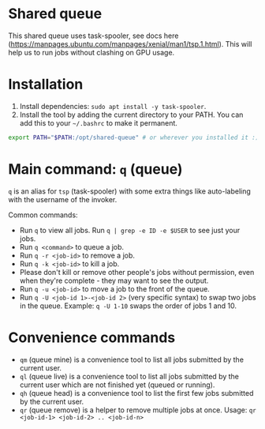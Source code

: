 # Shared queue

This shared queue uses task-spooler, see docs here (https://manpages.ubuntu.com/manpages/xenial/man1/tsp.1.html).
This will help us to run jobs without clashing on GPU usage.

# Installation
1. Install dependencies: `sudo apt install -y task-spooler`.
2. Install the tool by adding the current directory to your PATH. You can add this to your `~/.bashrc` to make it permanent.

```bash
export PATH="$PATH:/opt/shared-queue" # or wherever you installed it :)
````

# Main command: `q` (queue)
`q` is an alias for `tsp` (task-spooler) with some extra things like auto-labeling with the username of the invoker.

Common commands:

- Run `q` to view all jobs. Run `q | grep -e ID -e $USER` to see just your jobs.
- Run `q <command>` to queue a job.
- Run `q -r <job-id>` to remove a job.
- Run `q -k <job-id>` to kill a job.
- Please don't kill or remove other people's jobs without permission, even when they're complete - they may want to see the output.
- Run `q -u <job-id>` to move a job to the front of the queue.
- Run `q -U <job-id 1>-<job-id 2>` (very specific syntax) to swap two jobs in the queue.
  Example: `q -U 1-10` swaps the order of jobs 1 and 10.

# Convenience commands
- `qm` (queue mine) is a convenience tool to list all jobs submitted by the current user.
- `ql` (queue live) is a convenience tool to list all jobs submitted by the current user which are not finished yet (queued or running).
- `qh` (queue head) is a convenience tool to list the first few jobs submitted by the current user.
- `qr` (queue remove) is a helper to remove multiple jobs at once.
Usage: `qr <job-id-1> <job-id-2> .. <job-id-n>`

